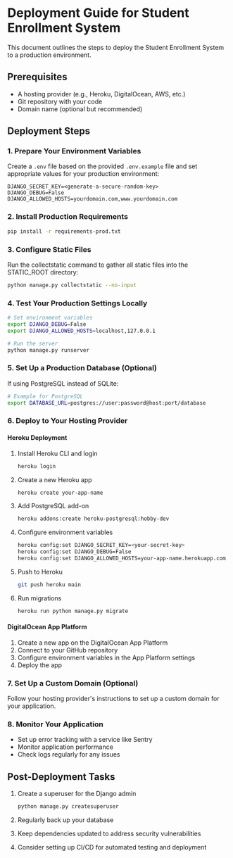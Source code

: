 # Deployment Guide for Student Enrollment System

This document outlines the steps to deploy the Student Enrollment System to a production environment.

## Prerequisites

- A hosting provider (e.g., Heroku, DigitalOcean, AWS, etc.)
- Git repository with your code
- Domain name (optional but recommended)

## Deployment Steps

### 1. Prepare Your Environment Variables

Create a `.env` file based on the provided `.env.example` file and set appropriate values for your production environment:

```
DJANGO_SECRET_KEY=<generate-a-secure-random-key>
DJANGO_DEBUG=False
DJANGO_ALLOWED_HOSTS=yourdomain.com,www.yourdomain.com
```

### 2. Install Production Requirements

```bash
pip install -r requirements-prod.txt
```

### 3. Configure Static Files

Run the collectstatic command to gather all static files into the STATIC_ROOT directory:

```bash
python manage.py collectstatic --no-input
```

### 4. Test Your Production Settings Locally

```bash
# Set environment variables
export DJANGO_DEBUG=False
export DJANGO_ALLOWED_HOSTS=localhost,127.0.0.1

# Run the server
python manage.py runserver
```

### 5. Set Up a Production Database (Optional)

If using PostgreSQL instead of SQLite:

```bash
# Example for PostgreSQL
export DATABASE_URL=postgres://user:password@host:port/database
```

### 6. Deploy to Your Hosting Provider

#### Heroku Deployment

1. Install Heroku CLI and login

   ```bash
   heroku login
   ```

2. Create a new Heroku app

   ```bash
   heroku create your-app-name
   ```

3. Add PostgreSQL add-on

   ```bash
   heroku addons:create heroku-postgresql:hobby-dev
   ```

4. Configure environment variables

   ```bash
   heroku config:set DJANGO_SECRET_KEY=<your-secret-key>
   heroku config:set DJANGO_DEBUG=False
   heroku config:set DJANGO_ALLOWED_HOSTS=your-app-name.herokuapp.com
   ```

5. Push to Heroku

   ```bash
   git push heroku main
   ```

6. Run migrations
   ```bash
   heroku run python manage.py migrate
   ```

#### DigitalOcean App Platform

1. Create a new app on the DigitalOcean App Platform
2. Connect to your GitHub repository
3. Configure environment variables in the App Platform settings
4. Deploy the app

### 7. Set Up a Custom Domain (Optional)

Follow your hosting provider's instructions to set up a custom domain for your application.

### 8. Monitor Your Application

- Set up error tracking with a service like Sentry
- Monitor application performance
- Check logs regularly for any issues

## Post-Deployment Tasks

1. Create a superuser for the Django admin

   ```bash
   python manage.py createsuperuser
   ```

2. Regularly back up your database
3. Keep dependencies updated to address security vulnerabilities
4. Consider setting up CI/CD for automated testing and deployment
